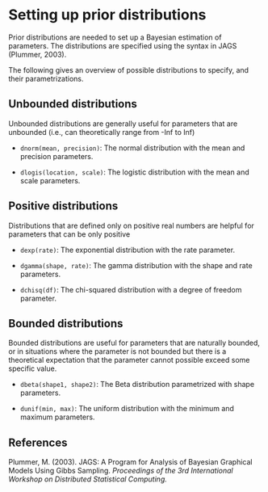 Setting up prior distributions
==========================

Prior distributions are needed to set up a Bayesian estimation of parameters. The distributions are specified using the syntax in JAGS (Plummer, 2003).

The following gives an overview of possible distributions to specify, and their parametrizations.

## Unbounded distributions

Unbounded distributions are generally useful for parameters that are unbounded (i.e., can theoretically range from -Inf to Inf)

- `dnorm(mean, precision)`: The normal distribution with the mean and precision parameters.

- `dlogis(location, scale)`: The logistic distribution with the mean and scale parameters.

## Positive distributions

Distributions that are defined only on positive real numbers are helpful for parameters that can be only positive

- `dexp(rate)`: The exponential distribution with the rate parameter.

- `dgamma(shape, rate)`: The gamma distribution with the shape and rate parameters.

- `dchisq(df)`: The chi-squared distribution with a degree of freedom parameter.

## Bounded distributions

Bounded distributions are useful for parameters that are naturally bounded, or in situations where the parameter is not bounded but there is a theoretical expectation that the parameter cannot possible exceed some specific value.

- `dbeta(shape1, shape2)`: The Beta distribution parametrized with shape parameters.

- `dunif(min, max)`: The uniform distribution with the minimum and maximum parameters.

## References

Plummer, M. (2003). JAGS: A Program for Analysis of Bayesian Graphical Models Using Gibbs Sampling. *Proceedings of the 3rd International Workshop on Distributed Statistical Computing.*
